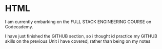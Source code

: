 # HTML

I am currently embarking on the FULL STACK ENGINEERING COURSE on Codecademy.

I have just finished the GITHUB section, so i thought id practice my GITHUB skills on the previous Unit i have covered, rather than being on my notes
